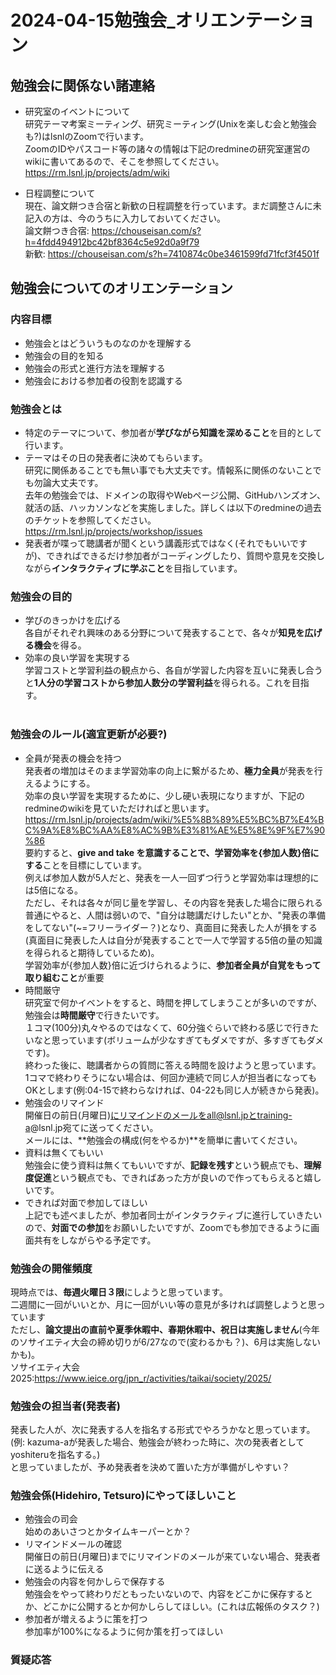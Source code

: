 # 2024-04-15勉強会_オリエンテーション
## 勉強会に関係ない諸連絡
- 研究室のイベントについて<br>
研究テーマ考案ミーティング、研究ミーティング(Unixを楽しむ会と勉強会も?)はlsnlのZoomで行います。<br>
ZoomのIDやパスコード等の諸々の情報は下記のredmineの研究室運営のwikiに書いてあるので、そこを参照してください。<br>
https://rm.lsnl.jp/projects/adm/wiki<br>

- 日程調整について<br>
現在、論文餅つき合宿と新歓の日程調整を行っています。まだ調整さんに未記入の方は、今のうちに入力しておいてください。<br>
論文餅つき合宿: https://chouseisan.com/s?h=4fdd494912bc42bf8364c5e92d0a9f79<br>
新歓: https://chouseisan.com/s?h=7410874c0be3461599fd71fcf3f4501f<br>

## 勉強会についてのオリエンテーション
### 内容目標
- 勉強会とはどういうものなのかを理解する
- 勉強会の目的を知る
- 勉強会の形式と進行方法を理解する
- 勉強会における参加者の役割を認識する
### 勉強会とは
- 特定のテーマについて、参加者が**学びながら知識を深めること**を目的として行います。<br>
- テーマはその日の発表者に決めてもらいます。<br>
研究に関係あることでも無い事でも大丈夫です。情報系に関係のないことでも勿論大丈夫です。<br>
去年の勉強会では、ドメインの取得やWebページ公開、GitHubハンズオン、就活の話、ハッカソンなどを実施しました。詳しくは以下のredmineの過去のチケットを参照してください。<br>
https://rm.lsnl.jp/projects/workshop/issues<br>
- 発表者が喋って聴講者が聞くという講義形式ではなく(それでもいいですが)、できればできるだけ参加者がコーディングしたり、質問や意見を交換しながら**インタラクティブに学ぶこと**を目指しています。<br>
### 勉強会の目的
- 学びのきっかけを広げる<br>
 各自がそれぞれ興味のある分野について発表することで、各々が**知見を広げる機会**を得る。<br>
- 効率の良い学習を実現する<br>
 学習コストと学習利益の観点から、各自が学習した内容を互いに発表し合うと**1人分の学習コストから参加人数分の学習利益**を得られる。これを目指す。<br><br>
### 勉強会のルール(適宜更新が必要?)
- 全員が発表の機会を持つ<br>
 発表者の増加はそのまま学習効率の向上に繋がるため、**極力全員**が発表を行えるようにする。<br>
 効率の良い学習を実現するために、少し硬い表現になりますが、下記のredmineのwikiを見ていただければと思います。<br>
https://rm.lsnl.jp/projects/adm/wiki/%E5%8B%89%E5%BC%B7%E4%BC%9A%E8%BC%AA%E8%AC%9B%E3%81%AE%E5%8E%9F%E7%90%86<br>
要約すると、**give and take を意識することで、学習効率を{参加人数}倍にする**ことを目標にしています。<br>
例えば参加人数が5人だと、発表を一人一回ずつ行うと学習効率は理想的には5倍になる。<br>
ただし、それは各々が同じ量を学習し、その内容を発表した場合に限られる<br>
普通にやると、人間は弱いので、"自分は聴講だけしたい"とか、"発表の準備をしてない"(~=フリーライダー？)となり、真面目に発表した人が損をする(真面目に発表した人は自分が発表することで一人で学習する5倍の量の知識を得られると期待しているため)。<br>
学習効率が{参加人数}倍に近づけられるように、**参加者全員が自覚をもって取り組むこと**が重要<br>
- 時間厳守<br>
研究室で何かイベントをすると、時間を押してしまうことが多いのですが、勉強会は**時間厳守**で行きたいです。<br>
１コマ(100分)丸々やるのではなくて、60分強ぐらいで終わる感じで行きたいなと思っています(ボリュームが少なすぎてもダメですが、多すぎてもダメです)。<br>
終わった後に、聴講者からの質問に答える時間を設けようと思っています。<br>
1コマで終わりそうにない場合は、何回か連続で同じ人が担当者になってもOKとします(例:04-15で終わらなければ、04-22も同じ人が続きから発表)。<br>
- 勉強会のリマインド<br>
開催日の前日(月曜日)にリマインドのメールをall@lsnl.jpとtraining-a@lsnl.jp宛てに送ってください。<br>
メールには、**勉強会の構成(何をやるか)**を簡単に書いてください。<br>
- 資料は無くてもいい<br>
勉強会に使う資料は無くてもいいですが、**記録を残す**という観点でも、**理解度促進**という観点でも、できればあった方が良いので作ってもらえると嬉しいです。<br>
- できれば対面で参加してほしい<br>
上記でも述べましたが、参加者同士がインタラクティブに進行していきたいので、**対面での参加**をお願いしたいですが、Zoomでも参加できるように画面共有をしながらやる予定です。<br>
### 勉強会の開催頻度
現時点では、**毎週火曜日３限**にしようと思っています。<br>
二週間に一回がいいとか、月に一回がいい等の意見が多ければ調整しようと思っています<br>
ただし、**論文提出の直前や夏季休暇中、春期休暇中、祝日は実施しません**(今年のソサイエティ大会の締め切りが6/27なので(変わるかも？)、6月は実施しないかも)。<br>
ソサイエティ大会2025:https://www.ieice.org/jpn_r/activities/taikai/society/2025/
### 勉強会の担当者(発表者)
発表した人が、次に発表する人を指名する形式でやろうかなと思っています。(例: kazuma-aが発表した場合、勉強会が終わった時に、次の発表者としてyoshiteruを指名する。)<br>
と思っていましたが、予め発表者を決めて置いた方が準備がしやすい？<br>
### 勉強会係(Hidehiro, Tetsuro)にやってほしいこと
- 勉強会の司会<br>
始めのあいさつとかタイムキーパーとか？<br>
- リマインドメールの確認<br>
開催日の前日(月曜日)までにリマインドのメールが来ていない場合、発表者に送るように伝える<br>
- 勉強会の内容を何かしらで保存する<br>
勉強会をやって終わりだともったいないので、内容をどこかに保存するとか、どこかに公開するとか何かしらしてほしい。(これは広報係のタスク？)<br>
- 参加者が増えるように策を打つ<br>
参加率が100%になるように何か策を打ってほしい<br>

### 質疑応答

